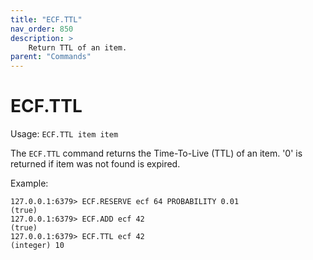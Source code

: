 ```yaml
---
title: "ECF.TTL"
nav_order: 850
description: >
    Return TTL of an item.
parent: "Commands"
---
```


# ECF.TTL

Usage: `ECF.TTL item item`

The `ECF.TTL` command returns the Time-To-Live (TTL) of an item. '0' is returned if item was not found is expired.

Example:
```
127.0.0.1:6379> ECF.RESERVE ecf 64 PROBABILITY 0.01
(true)
127.0.0.1:6379> ECF.ADD ecf 42
(true)
127.0.0.1:6379> ECF.TTL ecf 42
(integer) 10
```